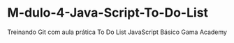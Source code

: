 # M-dulo-4-Java-Script-To-Do-List

Treinando Git com aula prática To Do List JavaScript Básico Gama Academy
